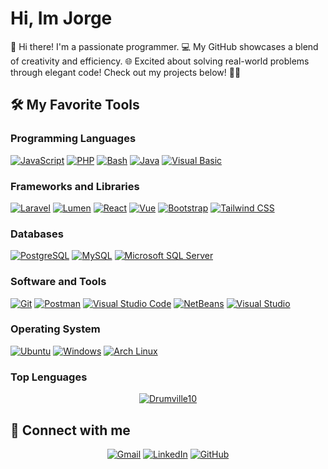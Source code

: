 # Hi, Im Jorge

👋 Hi there! I'm a passionate programmer. 💻 My GitHub showcases a blend of creativity and efficiency. 🌐 Excited about solving real-world problems through elegant code! Check out my projects below! 👨‍💻

## 🛠️ My Favorite Tools

### Programming Languages

<p>
	<a href="https://github.com/Drumville10"><img alt="JavaScript" src="https://img.shields.io/badge/JavaScript%20-%23F7DF1E.svg?logo=javascript&logoColor=black"></a>
	<a href="https://github.com/Drumville10"><img alt="PHP" src="https://img.shields.io/badge/PHP%20-%2314354C.svg?logo=php&logoColor=white"></a>
 	<a href="https://github.com/Drumville10"><img alt="Bash" src="https://img.shields.io/badge/Bash%20-%234EAA25.svg?logo=gnu-bash&logoColor=white"></a>
	<a href="https://github.com/Drumville10"><img alt="Java" src="https://img.shields.io/badge/Java-%23D0742B.svg?logo=java&logoColor=white"></a>
  	<a href="https://github.com/Drumville10"><img alt="Visual Basic" src="https://img.shields.io/badge/Visual%20Basic%20-%23512BD4.svg?logo=visual-basic&logoColor=white"></a>
</p>
	

### Frameworks and Libraries

<p>
	<a href="https://github.com/Drumville10"><img alt="Laravel" src="https://img.shields.io/badge/Laravel%20-%23FF362A.svg?logo=Laravel&logoColor=white"></a>
	<a href="https://github.com/Drumville10"><img alt="Lumen" src="https://img.shields.io/badge/Lumen%20-%23F4645F.svg?logo=Lumen&logoColor=white"></a>
	<a href="https://github.com/Drumville10"><img alt="React" src="https://img.shields.io/badge/React%20-%2361DAFB.svg?logo=vuedotjs&logoColor=whitw"></a>
	<a href="https://github.com/Drumville10"><img alt="Vue" src="https://img.shields.io/badge/React%20-%4FC08D.svg?logo=react&logoColor=white"></a>
	<a href="https://github.com/Drumville10"><img alt="Bootstrap" src="https://img.shields.io/badge/Bootstrap%20-%23150458.svg?logo=Bootstrap&logoColor=white"></a>
	<a href="https://github.com/Drumville10"><img alt="Tailwind CSS" src="https://img.shields.io/badge/Tailwind%20CSS%20-%2306B6D4.svg?logo=tailwind-css&logoColor=white"></a>
</p>

### Databases

<p>
    	<a href="https://github.com/Drumville10"><img alt="PostgreSQL" src="https://img.shields.io/badge/PostgreSQL%20-%234169E1.svg?logo=postgresql&logoColor=white"></a>
	<a href="https://github.com/Drumville10"><img alt="MySQL" src="https://img.shields.io/badge/MySQL%20-%234479A1.svg?logo=mysql&logoColor=white"></a>
	<a href="https://github.com/Drumville10"><img alt="Microsoft SQL Server" src="https://img.shields.io/badge/Microsoft%20SQL%20Server%20-%23CC2927.svg?logo=microsoft-sql-server&logoColor=white"></a>

</p>

### Software and Tools

<p>
	<a href="https://github.com/Drumville10"><img alt="Git" src="https://img.shields.io/badge/Git%20-%23F05033.svg?logo=git&logoColor=white"></a>
	<a href="https://github.com/Drumville10"><img alt="Postman" src="https://img.shields.io/badge/Postman-FF6C37?logo=postman&logoColor=white"></a>
	<a href="https://github.com/Drumville10"><img alt="Visual Studio Code" src="https://img.shields.io/badge/Visual%20Studio%20Code-0078d7.svg?logo=visual-studio-code&logoColor=white"></a>
	<a href="https://github.com/Drumville10"><img alt="NetBeans" src="https://img.shields.io/badge/NetBeans%20-%231B6AC6.svg?logo=apache-netbeans-ide&logoColor=white"></a>
	<a href="https://github.com/Drumville10"><img alt="Visual Studio" src="https://img.shields.io/badge/Visual%20Studio%20-%235C2D91.svg?logo=visual-studio&logoColor=white"></a>

</p>

### Operating System
<p>
	<a href="https://github.com/Drumville10"><img alt="Ubuntu" src="https://img.shields.io/badge/Ubuntu-E95420?logo=ubuntu&logoColor=white"></a>
	<a href="https://github.com/Drumville10"><img alt="Windows" src="https://img.shields.io/badge/Windows-0078D6?logo=windows&logoColor=white"></a>
	<a href="https://github.com/Drumville10"><img alt="Arch Linux" src="https://img.shields.io/badge/Arch%20Linux-1793D1?logo=arch-linux&logoColor=white"></a>
</p>


<!--### My Stats

<p align="center">
	<a href="[https://github.com/Drumville10](https://github.com/Drumville10)">
		<img width="49.5%" src="https://github-readme-stats.vercel.app/api?username=Drumville10&show_icons=true" alt="Drumville10">
		<img width="49.5%" src="https://github-readme-streak-stats.herokuapp.com/?user=Drumville10" alt="Drumville10">
	</a>
</p>
-->
### Top Lenguages
<p align="center">
	<a href="https://github.com/Drumville10">
	<img src="https://github-readme-stats.vercel.app/api/top-langs/?username=Drumville10&langs_count=8&layout=compact" alt="Drumville10">
	</a>
	<br/>
</p>

## 🤝 Connect with me
<p align="center">
	<a href="mailto:jorgecontact10@gmail.com"><img img src="https://img.shields.io/badge/gmail-%23EA4335.svg?style=plastic&logo=gmail&logoColor=white" alt="Gmail"/></a>
	<a href="https://www.linkedin.com/in/jorge-ronaldo-zegarra-mendoza-41919b270/"><img src="https://img.shields.io/badge/linkedin-%230A66C2.svg?style=plastic&logo=linkedin&logoColor=white" alt="LinkedIn"/></a>
	<a href="https://github.com/Drumville10"><img src="https://img.shields.io/badge/github-%23181717.svg?style=plastic&logo=github&logoColor=white" alt="GitHub"/></a>

</p>


